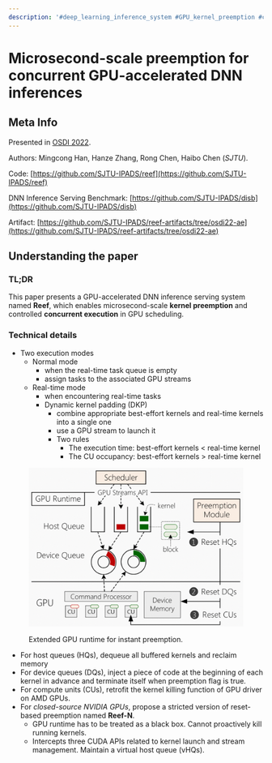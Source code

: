 ```yaml
---
description: '#deep_learning_inference_system #GPU_kernel_preemption #co-location'
---
```


# Microsecond-scale preemption for concurrent GPU-accelerated DNN inferences

## Meta Info

Presented in [OSDI 2022](https://www.usenix.org/conference/osdi22/presentation/han).

Authors: Mingcong Han, Hanze Zhang, Rong Chen, Haibo Chen (_SJTU_).

Code: [https://github.com/SJTU-IPADS/reef](https://github.com/SJTU-IPADS/reef)

DNN Inference Serving Benchmark: [https://github.com/SJTU-IPADS/disb](https://github.com/SJTU-IPADS/disb)

Artifact: [https://github.com/SJTU-IPADS/reef-artifacts/tree/osdi22-ae](https://github.com/SJTU-IPADS/reef-artifacts/tree/osdi22-ae)

## Understanding the paper

### TL;DR

This paper presents a GPU-accelerated DNN inference serving system named **Reef**, which enables microsecond-scale **kernel preemption** and controlled **concurrent execution** in GPU scheduling.

### Technical details

* Two execution modes
  * Normal mode
    * when the real-time task queue is empty
    * assign tasks to the associated GPU streams
  * Real-time mode
    * when encountering real-time tasks
    * Dynamic kernel padding (DKP)
      * combine appropriate best-effort kernels and real-time kernels into a single one
      * use a GPU stream to launch it
      * Two rules
        * The execution time: best-effort kernels < real-time kernel
        * The CU occupancy: best-effort kernels > real-time kernel

<figure><img src="../../../.gitbook/assets/image (2).png" alt=""><figcaption><p>Extended GPU runtime for instant preemption.</p></figcaption></figure>

* For host queues (HQs), dequeue all buffered kernels and reclaim memory
* For device queues (DQs), inject a piece of code at the beginning of each kernel in advance and terminate itself when preemption flag is true.
* For compute units (CUs), retrofit the kernel killing function of GPU driver on AMD GPUs.
* For _closed-source NVIDIA GPUs_, propose a stricted version of reset-based preemption named **Reef-N**.
  * GPU runtime has to be treated as a black box. Cannot proactively kill running kernels.
  * Intercepts three CUDA APIs related to kernel launch and stream management. Maintain a virtual host queue (vHQs).
